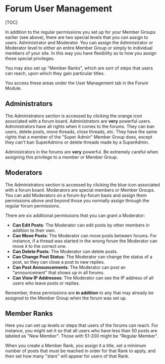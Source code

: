 <!--
    This source file is part of the open source project
    ExpressionEngine User Guide (https://github.com/ExpressionEngine/ExpressionEngine-User-Guide)

    @link      https://expressionengine.com/
    @copyright Copyright (c) 2003-2019, EllisLab Corp. (https://ellislab.com)
    @license   https://expressionengine.com/license Licensed under Apache License, Version 2.0
-->

# Forum User Management

[TOC]

In addition to the regular permissions you set up for your Member Groups earlier (see above), there are two special levels that you can assign to users: Administrator and Moderator. You can assign the Administrator or Moderator level to either an entire Member Group or simply to individual members of your site. In this way you have flexibility as to how you assign these special privileges.

You may also set up "Member Ranks", which are sort of steps that users can reach, upon which they gain particular titles.

You access these areas under the User Management tab in the Forum Module.

## Administrators

The Administrators section is accessed by clicking the orange icon associated with a forum board. Administrators are **very** powerful users. Administrators have all rights when it comes to the forums. They can ban users, delete posts, move threads, close threads, etc. They have the same rights that a member of the "Super Admin" Member Group does, except they can't ban SuperAdmins or delete threads made by a SuperAdmin.

Administrators in the forums are **very** powerful. Be extremely careful when assigning this privilege to a member or Member Group.

## Moderators

The Administrators section is accessed by clicking the blue icon associated with a forum board. Moderators are special members or Member Groups. You can add Moderators on a forum-by-forum basis and assign them permissions _above and beyond_ those you normally assign through the regular forum permissions.

There are six additional permissions that you can grant a Moderator:

- **Can Edit Posts**: The Moderator can edit posts by other members in addition to their own.
- **Can Move Posts**: The Moderator can move posts between forums. For instance, if a thread was started in the wrong forum the Moderator can move it to the correct one.
- **Can Delete Posts**: The Moderator can delete posts.
- **Can Change Post Status**: The Moderator can change the status of a post, so they can close a post to new replies.
- **Can Post Announcements**: The Moderator can post an "announcement" that shows up in all forums.
- **Can View IP Addresses**: The Moderator can see the IP address of all users who leave posts or replies.

Remember, these permissions are **in addition** to any that may already be assigned to the Member Group when the forum was set up.

## Member Ranks

Here you can set up levels or steps that users of the forums can reach. For instance, you might set it so that all users who have less than 50 posts are labeled as "New Member". Those with 51-200 might be "Regular Member".

When you create a Member Rank, you assign it a title, set a minimum number of posts that must be reached in order for that Rank to apply, and then set how many "stars" will appear for users of that Rank.
